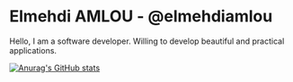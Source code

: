 # Elmehdi AMLOU - @elmehdiamlou
Hello, I am a software developer. Willing to develop beautiful and practical applications.

[![Anurag's GitHub stats](https://github-readme-stats.vercel.app/api?username=elmehdiamlou)](https://github.com/anuraghazra/github-readme-stats)
